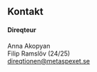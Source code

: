 ## Kontakt

#### Direqteur

Anna Akopyan </br>
Filip Ramslöv (24/25) </br>
[direqtionen@metaspexet.se](mailto:direqtionen@metaspexet.se)

